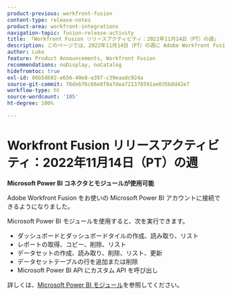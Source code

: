 ```yaml
---
product-previous: workfront-fusion
content-type: release-notes
product-area: workfront-integrations
navigation-topic: fusion-release-activity
title: 「Workfront Fusion リリースアクティビティ：2022年11月14日（PT）の週」
description: このページでは、2022年11月14日（PT）の週に Adobe Workfront Fusion で行われたすべての機能強化について説明します。
author: Luke
feature: Product Announcements, Workfront Fusion
recommendations: noDisplay, noCatalog
hidefromtoc: true
exl-id: 06b5d602-e656-40e8-a397-c39eaadc924a
source-git-commit: 76deb76c66e8f8a7dea721378591ae035b8d42e7
workflow-type: ht
source-wordcount: '105'
ht-degree: 100%

---
```


# Workfront Fusion リリースアクティビティ：2022年11月14日（PT）の週

**Microsoft Power BI コネクタとモジュールが使用可能**

Adobe Workfront Fusion をお使いの Microsoft Power BI アカウントに接続できるようになりました。

Microsoft Power BI モジュールを使用すると、次を実行できます。

* ダッシュボードとダッシュボードタイルの作成、読み取り、リスト
* レポートの取得、コピー、削除、リスト
* データセットの作成、読み取り、削除、リスト、更新
* データセットテーブルの行を追加または削除
* Microsoft Power BI API にカスタム API を呼び出し

詳しくは、[Microsoft Power BI モジュール](../../../workfront-fusion/apps-and-their-modules/powerbi-modules.md)を参照してください。

